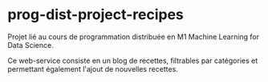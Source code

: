 # prog-dist-project-recipes

Projet lié au cours de programmation distribuée en M1 Machine Learning for Data Science.

Ce web-service consiste en un blog de recettes, filtrables par catégories et permettant également l'ajout de nouvelles recettes. 
